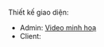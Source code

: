 Thiết kế giao diện:
- Admin: [Video minh hoạ](https://drive.google.com/file/d/11fxjFnlDPly08VBu039LkNLVGSqfQz3H/view?usp=sharing)
- Client: 
